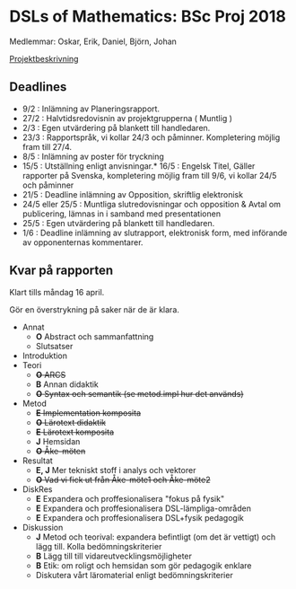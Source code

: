 # DSLs of Mathematics: BSc Proj 2018

Medlemmar: Oskar, Erik, Daniel, Björn, Johan

[Projektbeskrivning](DSLsofMath_andra_kurser.md)


## Deadlines
* 9/2  : Inlämning av Planeringsrapport.
* 27/2 : Halvtidsredovisnin av projektgrupperna ( Muntlig )
* 2/3  : Egen utvärdering på blankett till handledaren.
* 23/3 : Rapportspråk, vi kollar 24/3 och påminner. Kompletering möjlig fram till 27/4.
* 8/5  : Inlämning av poster för tryckning
* 15/5 : Utställning enligt anvisningar.* 16/5 : Engelsk Titel, Gäller rapporter på Svenska, kompletering möjlig fram till 9/6, vi kollar 24/5 och påminner
* 21/5 : Deadline inlämning av Opposition, skriftlig elektronisk
* 24/5 eller 25/5 : Muntliga slutredovisningar och opposition & Avtal om publicering, lämnas in i samband med presentationen
* 25/5 : Egen utvärdering på blankett till handledaren.
* 1/6 : Deadline inlämning av slutrapport, elektronisk form, med införande av opponenternas kommentarer.


## Kvar på rapporten

Klart tills måndag 16 april.

Gör en överstrykning på saker när de är klara.

- Annat
    - **O** Abstract och sammanfattning
    - Slutsatser
- Introduktion
- Teori
    - ~~**O** ARCS~~
    - **B** Annan didaktik
    - ~~**O** Syntax och semantik (se metod.impl hur det används)~~
- Metod
    - ~~**E** Implementation komposita~~
    - ~~**O** Lärotext didaktik~~
    - ~~**E** Lärotext komposita~~
    - **J** Hemsidan
    - ~~**O** Åke-möten~~
- Resultat
    - **E, J** Mer tekniskt stoff i analys och vektorer
    - ~~**O** Vad vi fick ut från Åke-möte1 och Åke-möte2~~
- DiskRes
    - **E** Expandera och proffesionalisera "fokus på fysik"
    - **E** Expandera och proffesionalisera DSL-lämpliga-områden
    - **E** Expandera och proffesionalisera DSL+fysik pedagogik
- Diskussion
    - **J** Metod och teorival: expandera befintligt (om det är vettigt) och lägg till. Kolla bedömningskriterier
    - **B** Lägg till till vidareutvecklingsmöjligheter
    - **B** Etik: om roligt och hemsidan som gör pedagogik enklare
    - Diskutera vårt läromaterial enligt bedömningskriterier










